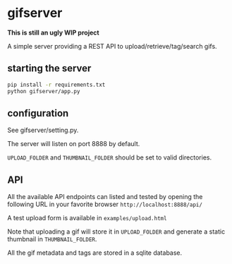 # gifserver

**This is still an ugly WIP project**

A simple server providing a REST API to upload/retrieve/tag/search gifs.

## starting the server

```bash
pip install -r requirements.txt
python gifserver/app.py
```
## configuration

See gifserver/setting.py.

The server will listen on port 8888 by default.

`UPLOAD_FOLDER` and `THUMBNAIL_FOLDER` should be set to valid directories.

## API

All the available API endpoints can listed and tested by opening the following URL in your favorite browser `http://localhost:8888/api/`

A test upload form is available in `examples/upload.html`

Note that uploading a gif will store it in `UPLOAD_FOLDER` and generate a static thumbnail in `THUMBNAIL_FOLDER`.

All the gif metadata and tags are stored in a sqlite database.
